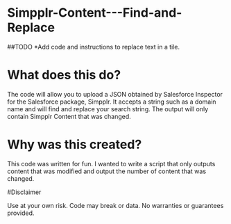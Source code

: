 # Simpplr-Content---Find-and-Replace

##TODO
*Add code and instructions to replace text in a tile.

# What does this do?

The code will allow you to upload a JSON obtained by Salesforce Inspector for the Salesforce package, Simpplr. It accepts a string such as a domain name and will find and replace your search string. The output will only contain Simpplr Content that was changed.

# Why was this created?

This code was written for fun. I wanted to write a script that only outputs content that was modified and output the number of content that was changed.

#Disclaimer

Use at your own risk. Code may break or data. No warranties or guarantees provided.
